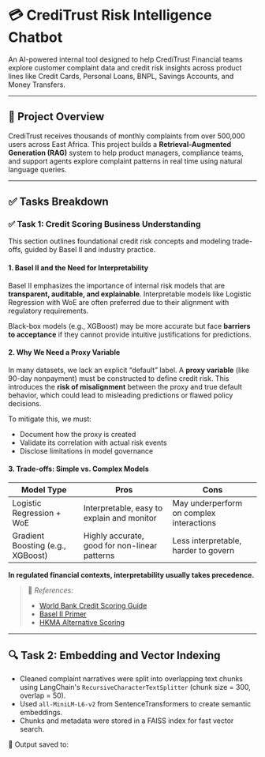 # 💳 CrediTrust Risk Intelligence Chatbot

An AI-powered internal tool designed to help CrediTrust Financial teams explore customer complaint data and credit risk insights across product lines like Credit Cards, Personal Loans, BNPL, Savings Accounts, and Money Transfers.

---

## 📌 Project Overview

CrediTrust receives thousands of monthly complaints from over 500,000 users across East Africa. This project builds a **Retrieval-Augmented Generation (RAG)** system to help product managers, compliance teams, and support agents explore complaint patterns in real time using natural language queries.

---

## ✅ Tasks Breakdown

### ✅ Task 1: Credit Scoring Business Understanding

This section outlines foundational credit risk concepts and modeling trade-offs, guided by Basel II and industry practice.

#### 1. Basel II and the Need for Interpretability

Basel II emphasizes the importance of internal risk models that are **transparent, auditable, and explainable**. Interpretable models like Logistic Regression with WoE are often preferred due to their alignment with regulatory requirements.

Black-box models (e.g., XGBoost) may be more accurate but face **barriers to acceptance** if they cannot provide intuitive justifications for predictions.

#### 2. Why We Need a Proxy Variable

In many datasets, we lack an explicit “default” label. A **proxy variable** (like 90-day nonpayment) must be constructed to define credit risk. This introduces the **risk of misalignment** between the proxy and true default behavior, which could lead to misleading predictions or flawed policy decisions.

To mitigate this, we must:
- Document how the proxy is created
- Validate its correlation with actual risk events
- Disclose limitations in model governance

#### 3. Trade-offs: Simple vs. Complex Models

| Model Type                  | Pros                                           | Cons                                    |
|----------------------------|------------------------------------------------|-----------------------------------------|
| Logistic Regression + WoE  | Interpretable, easy to explain and monitor     | May underperform on complex interactions |
| Gradient Boosting (e.g., XGBoost) | Highly accurate, good for non-linear patterns | Less interpretable, harder to govern     |

**In regulated financial contexts, interpretability usually takes precedence.**

> 📘 *References:*
> - [World Bank Credit Scoring Guide](https://thedocs.worldbank.org/en/doc/935891585869698451-0130022020/original/CREDITSCORINGAPPROACHESGUIDELINESFINALWEB.pdf)
> - [Basel II Primer](https://www3.stat.sinica.edu.tw/statistica/oldpdf/A28n535.pdf)
> - [HKMA Alternative Scoring](https://www.hkma.gov.hk/media/eng/doc/key-functions/financial-infrastructure/alternative_credit_scoring.pdf)

---

## 🔍 Task 2: Embedding and Vector Indexing

- Cleaned complaint narratives were split into overlapping text chunks using LangChain's `RecursiveCharacterTextSplitter` (chunk size = 300, overlap = 50).
- Used `all-MiniLM-L6-v2` from SentenceTransformers to create semantic embeddings.
- Chunks and metadata were stored in a FAISS index for fast vector search.

📁 Output saved to:
